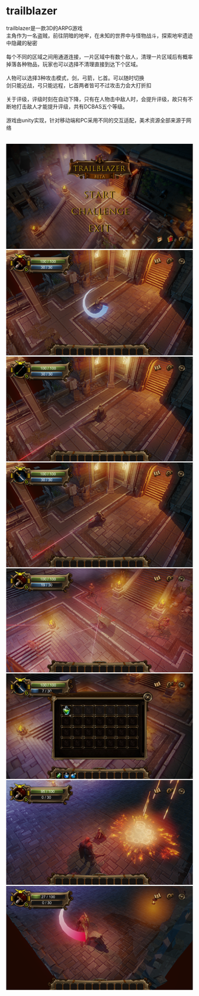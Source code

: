 # trailblazer

trailblazer是一款3D的ARPG游戏</br>
主角作为一名盗贼，前往阴暗的地牢，在未知的世界中与怪物战斗，探索地牢遗迹中隐藏的秘密  
</br>
每个不同的区域之间用通道连接，一片区域中有数个敌人，清理一片区域后有概率掉落各种物品，玩家也可以选择不清理直接到达下个区域。  
</br>
人物可以选择3种攻击模式，剑，弓箭，匕首。可以随时切换</br>
剑只能近战，弓只能远程，匕首两者皆可不过攻击力会大打折扣  
</br>
关于评级，评级时刻在自动下降，只有在人物击中敌人时，会提升评级，故只有不断地打击敌人才能提升评级，共有DCBAS五个等级。  
</br>
游戏由unity实现，针对移动端和PC采用不同的交互适配，美术资源全部来源于网络
</br>
</br>
</br>
![图](pic/图片1.png)
![图](pic/图片2.png)
![图](pic/图片3.png)
![图](pic/图片4.png)
![图](pic/图片5.png)
![图](pic/图片6.png)
![图](pic/图片7.png)
![图](pic/图片8.png)

